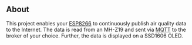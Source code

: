 ## About

This project enables your [ESP8266](https://www.espressif.com/en/products/socs/esp8266/overview) to continuously publish air quality data to the Internet.
The data is read from an MH-Z19 and sent via [MQTT](https://mqtt.org/) to the broker of your choice.
Further, the data is displayed on a SSD1606 OLED.
